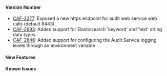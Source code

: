 
#### Version Number
- [CAF-2277](https://jira.autonomy.com/browse/CAF-2277): Exposed a new https endpoint for audit web service web calls (default 8443).
- [CAF-2693](https://jira.autonomy.com/browse/CAF-2693): Added support for Elasticsearch 'keyword' and 'text' string data types.
- [CAF-2846](https://jira.autonomy.com/browse/CAF-2846): Added support for configuring the Audit Service logging levels through an environment variable

#### New Features

#### Known Issues
